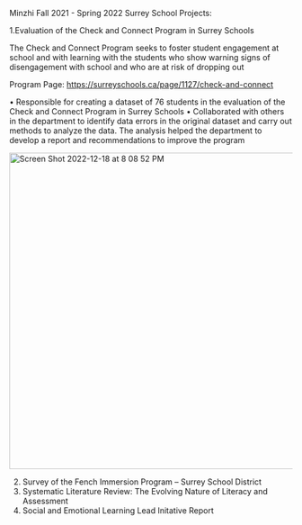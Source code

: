 Minzhi Fall 2021 - Spring 2022 Surrey School Projects:

1.Evaluation of the Check and Connect Program in Surrey Schools

The Check and Connect Program seeks to foster student engagement at school and with learning with the students who show warning signs of disengagement
with school and who are at risk of dropping out

Program Page: https://surreyschools.ca/page/1127/check-and-connect

• Responsible for creating a dataset of 76 students in the evaluation of the Check and Connect Program in Surrey Schools
• Collaborated with others in the department to identify data errors in the original dataset and carry out methods to analyze the data. The analysis helped   the department to develop a report and recommendations to improve the program

<img width="562" alt="Screen Shot 2022-12-18 at 8 08 52 PM" src="https://user-images.githubusercontent.com/37996767/208345860-f57f92df-510d-409c-9b1d-b808647ec1b8.png">




   
2. Survey of the Fench Immersion Program – Surrey School District
3. Systematic Literature Review: The Evolving Nature of Literacy and Assessment
4. Social and Emotional Learning Lead Initative Report
